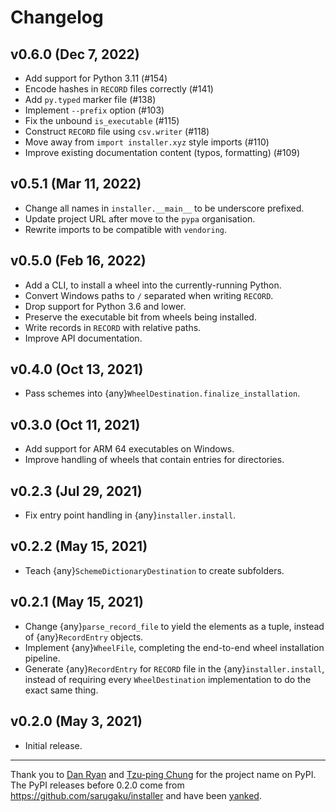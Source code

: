 # Changelog

## v0.6.0 (Dec 7, 2022)

- Add support for Python 3.11 (#154)
- Encode hashes in `RECORD` files correctly (#141)
- Add `py.typed` marker file (#138)
- Implement `--prefix` option (#103)
- Fix the unbound `is_executable` (#115)
- Construct `RECORD` file using `csv.writer` (#118)
- Move away from `import installer.xyz` style imports (#110)
- Improve existing documentation content (typos, formatting) (#109)

## v0.5.1 (Mar 11, 2022)

- Change all names in `installer.__main__` to be underscore prefixed.
- Update project URL after move to the `pypa` organisation.
- Rewrite imports to be compatible with `vendoring`.

## v0.5.0 (Feb 16, 2022)

- Add a CLI, to install a wheel into the currently-running Python.
- Convert Windows paths to `/` separated when writing `RECORD`.
- Drop support for Python 3.6 and lower.
- Preserve the executable bit from wheels being installed.
- Write records in `RECORD` with relative paths.
- Improve API documentation.

## v0.4.0 (Oct 13, 2021)

- Pass schemes into {any}`WheelDestination.finalize_installation`.

## v0.3.0 (Oct 11, 2021)

- Add support for ARM 64 executables on Windows.
- Improve handling of wheels that contain entries for directories.

## v0.2.3 (Jul 29, 2021)

- Fix entry point handling in {any}`installer.install`.

## v0.2.2 (May 15, 2021)

- Teach {any}`SchemeDictionaryDestination` to create subfolders.

## v0.2.1 (May 15, 2021)

- Change {any}`parse_record_file` to yield the elements as a tuple, instead of
  {any}`RecordEntry` objects.
- Implement {any}`WheelFile`, completing the end-to-end wheel installation
  pipeline.
- Generate {any}`RecordEntry` for `RECORD` file in the {any}`installer.install`,
  instead of requiring every `WheelDestination` implementation to do the exact
  same thing.

## v0.2.0 (May 3, 2021)

- Initial release.

---

Thank you to [Dan Ryan] and [Tzu-ping Chung] for the project name on PyPI. The
PyPI releases before 0.2.0 come from <https://github.com/sarugaku/installer> and
have been [yanked].

[dan ryan]: https://github.com/techalchemy
[tzu-ping chung]: https://github.com/uranusjr
[yanked]: https://www.python.org/dev/peps/pep-0592/#abstract
